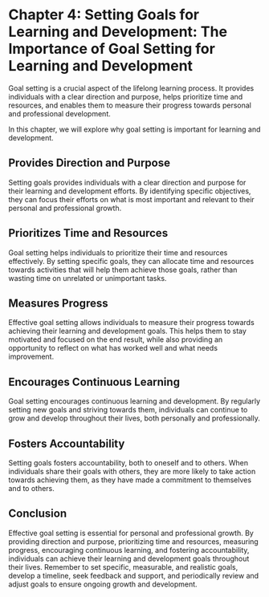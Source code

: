 Chapter 4: Setting Goals for Learning and Development: The Importance of Goal Setting for Learning and Development
==================================================================================================================

Goal setting is a crucial aspect of the lifelong learning process. It provides individuals with a clear direction and purpose, helps prioritize time and resources, and enables them to measure their progress towards personal and professional development.

In this chapter, we will explore why goal setting is important for learning and development.

Provides Direction and Purpose
------------------------------

Setting goals provides individuals with a clear direction and purpose for their learning and development efforts. By identifying specific objectives, they can focus their efforts on what is most important and relevant to their personal and professional growth.

Prioritizes Time and Resources
------------------------------

Goal setting helps individuals to prioritize their time and resources effectively. By setting specific goals, they can allocate time and resources towards activities that will help them achieve those goals, rather than wasting time on unrelated or unimportant tasks.

Measures Progress
-----------------

Effective goal setting allows individuals to measure their progress towards achieving their learning and development goals. This helps them to stay motivated and focused on the end result, while also providing an opportunity to reflect on what has worked well and what needs improvement.

Encourages Continuous Learning
------------------------------

Goal setting encourages continuous learning and development. By regularly setting new goals and striving towards them, individuals can continue to grow and develop throughout their lives, both personally and professionally.

Fosters Accountability
----------------------

Setting goals fosters accountability, both to oneself and to others. When individuals share their goals with others, they are more likely to take action towards achieving them, as they have made a commitment to themselves and to others.

Conclusion
----------

Effective goal setting is essential for personal and professional growth. By providing direction and purpose, prioritizing time and resources, measuring progress, encouraging continuous learning, and fostering accountability, individuals can achieve their learning and development goals throughout their lives. Remember to set specific, measurable, and realistic goals, develop a timeline, seek feedback and support, and periodically review and adjust goals to ensure ongoing growth and development.
